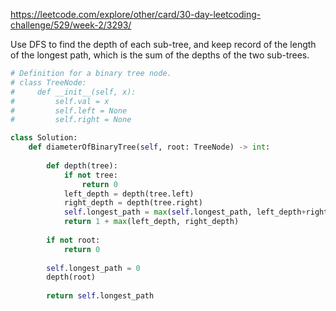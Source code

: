 <https://leetcode.com/explore/other/card/30-day-leetcoding-challenge/529/week-2/3293/>

Use DFS to find the depth of each sub-tree, and keep record of the length of the longest path, which is the sum of the depths of the two sub-trees.
```python
# Definition for a binary tree node.
# class TreeNode:
#     def __init__(self, x):
#         self.val = x
#         self.left = None
#         self.right = None

class Solution:
    def diameterOfBinaryTree(self, root: TreeNode) -> int:
        
        def depth(tree):
            if not tree:
                return 0
            left_depth = depth(tree.left)
            right_depth = depth(tree.right)
            self.longest_path = max(self.longest_path, left_depth+right_depth)
            return 1 + max(left_depth, right_depth)
        
        if not root:
            return 0
        
        self.longest_path = 0
        depth(root)
        
        return self.longest_path
        
```
